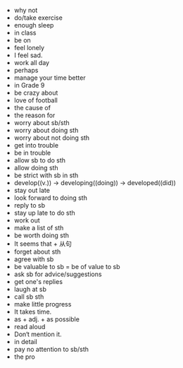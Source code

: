 - why not
- do/take exercise
- enough sleep
- in class
- be on
- feel lonely
- I feel sad.
- work all day
- perhaps
- manage your time better
- in Grade 9
- be crazy about
- love of football
- the cause of
- the reason for
- worry about sb/sth
- worry about doing sth
- worry about not doing sth
- get into trouble
- be in trouble
- allow sb to do sth
- allow doing sth
- be strict with sb in sth
- develop((v.)) -> developing((doing)) -> developed((did))
- stay out late
- look forward to doing sth
- reply to sb
- stay up late to do sth
- work out
- make a list of sth
- be worth doing sth
- It seems that + 从句
- forget about sth
- agree with sb
- be valuable to sb = be of value to sb
- ask sb for advice/suggestions
- get one's replies
- laugh at sb
- call sb sth
- make little progress
- It takes time.
- as + adj. + as possible
- read aloud
- Don‘t mention it.
- in detail
- pay no attention to sb/sth
- the pro